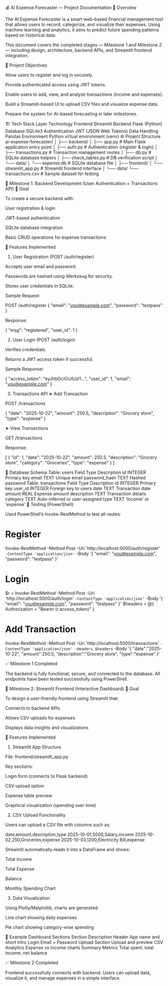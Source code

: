 💰 AI Expense Forecaster — Project Documentation
📘 Overview

The AI Expense Forecaster is a smart web-based financial management tool that allows users to record, categorize, and visualize their expenses.
Using machine learning and analytics, it aims to predict future spending patterns based on historical data.

This document covers the completed stages — Milestone 1 and Milestone 2 — including design, architecture, backend APIs, and Streamlit frontend integration.

🎯 Project Objectives

Allow users to register and log in securely.

Provide authenticated access using JWT tokens.

Enable users to add, view, and analyze transactions (income and expenses).

Build a Streamlit-based UI to upload CSV files and visualize expense data.

Prepare the system for AI-based forecasting in later milestones.

🏗️ Tech Stack
Layer	Technology
Frontend	Streamlit
Backend	Flask (Python)
Database	SQLite3
Authentication	JWT (JSON Web Tokens)
Data Handling	Pandas
Environment	Python virtual environment (venv)
⚙️ Project Structure
ai-expense-forecaster/
│
├── backend/
│   ├── app.py                 # Main Flask application entry point
│   ├── auth.py                # Authentication (register & login)
│   ├── transactions.py        # Transaction management routes
│   ├── db.py                  # SQLite database helpers
│   ├── check_tables.py        # DB verification script
│   └── data/
│       └── expense.db         # SQLite database file
│
├── frontend/
│   └── streamlit_app.py       # Streamlit frontend interface
│
└── data/
    └── transactions.csv       # Sample dataset for testing

📍 Milestone 1: Backend Development (User Authentication + Transactions API)
🔹 Goal

To create a secure backend with:

User registration & login

JWT-based authentication

SQLite database integration

Basic CRUD operations for expense transactions

🔹 Features Implemented
1. User Registration (POST /auth/register)

Accepts user email and password.

Passwords are hashed using Werkzeug for security.

Stores user credentials in SQLite.

Sample Request:

POST /auth/register
{
  "email": "you@example.com",
  "password": "testpass"
}


Response:

{
  "msg": "registered",
  "user_id": 1
}

2. User Login (POST /auth/login)

Verifies credentials.

Returns a JWT access token if successful.

Sample Response:

{
  "access_token": "eyJhbGciOiJIUzI1...",
  "user_id": 1,
  "email": "you@example.com"
}

3. Transactions API
➤ Add Transaction

POST /transactions

{
  "date": "2025-10-22",
  "amount": 250.5,
  "description": "Grocery store",
  "type": "expense"
}

➤ View Transactions

GET /transactions

Response:

[
  {
    "id": 1,
    "date": "2025-10-22",
    "amount": 250.5,
    "description": "Grocery store",
    "category": "Groceries",
    "type": "expense"
  }
]

🔹 Database Schema
Table: users
Field	Type	Description
id	INTEGER	Primary key
email	TEXT	Unique email
password_hash	TEXT	Hashed password
Table: transactions
Field	Type	Description
id	INTEGER	Primary key
user_id	INTEGER	Foreign key to users
date	TEXT	Transaction date
amount	REAL	Expense amount
description	TEXT	Transaction details
category	TEXT	Auto-inferred or user-assigned
type	TEXT	'income' or 'expense'
🔹 Testing (PowerShell)

Used PowerShell’s Invoke-RestMethod to test all routes:

# Register
Invoke-RestMethod -Method Post -Uri 'http://localhost:5000/auth/register' `
-ContentType 'application/json' `
-Body '{ "email": "you@example.com", "password": "testpass" }'

# Login
$r = Invoke-RestMethod -Method Post -Uri 'http://localhost:5000/auth/login' `
-ContentType 'application/json' `
-Body '{ "email": "you@example.com", "password": "testpass" }'
$headers = @{ Authorization = "Bearer $($r.access_token)" }

# Add Transaction
Invoke-RestMethod -Method Post -Uri 'http://localhost:5000/transactions' `
-ContentType 'application/json' -Headers $headers `
-Body '{ "date":"2025-10-22", "amount":250.5, "description":"Grocery store", "type":"expense" }'


✅ Milestone 1 Completed

The backend is fully functional, secure, and connected to the database.
All endpoints have been tested successfully using PowerShell.

📍 Milestone 2: Streamlit Frontend (Interactive Dashboard)
🔹 Goal

To design a user-friendly frontend using Streamlit that:

Connects to backend APIs

Allows CSV uploads for expenses

Displays data insights and visualizations

🔹 Features Implemented
1. Streamlit App Structure

File: frontend/streamlit_app.py

Key sections:

Login form (connects to Flask backend)

CSV upload option

Expense table preview

Graphical visualization (spending over time)

2. CSV Upload Functionality

Users can upload a CSV file with columns such as:

date,amount,description,type
2025-10-01,5000,Salary,income
2025-10-02,250,Groceries,expense
2025-10-03,1200,Electricity Bill,expense


Streamlit automatically reads it into a DataFrame and shows:

Total Income

Total Expense

Balance

Monthly Spending Chart

3. Data Visualization

Using Plotly/Matplotlib, charts are generated:

Line chart showing daily expenses

Pie chart showing category-wise spending

🔹 Example Dashboard Sections
Section	Description
Header	App name and short intro
Login	Email + Password
Upload Section	Upload and preview CSV
Analytics	Expense vs Income charts
Summary Metrics	Total spent, total income, net balance

✅ Milestone 2 Completed

Frontend successfully connects with backend.
Users can upload data, visualize it, and manage expenses in a simple interface.